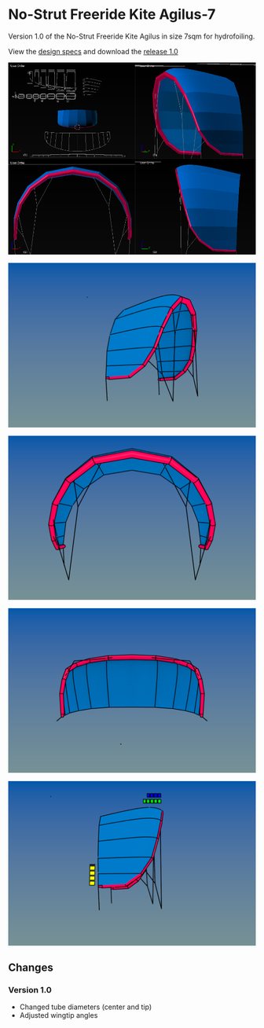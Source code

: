 # No-Strut Freeride Kite Agilus-7
Version 1.0 of the No-Strut Freeride Kite Agilus in size 7sqm for hydrofoiling.

View the [design specs](https://github.com/wingworks/Agilus-7/blob/master/Agilus-7.kite) and download the [release 1.0](https://github.com/wingworks/Agilus-7/releases)

![Kite 3D preview](https://github.com/wingworks/Agilus-7/blob/master/quad_view.png)  

![Kite 3D preview](https://github.com/wingworks/Agilus-7/blob/master/Agilus-7_perspective.png)  

![Kite 3D preview](https://github.com/wingworks/Agilus-7/blob/master/Agilus-7_front.png)

![Kite 3D preview](https://github.com/wingworks/Agilus-7/blob/master/Agilus-7_bottom.png)

![Kite 3D preview](https://github.com/wingworks/Agilus-7/blob/master/Agilus-7_right.png)

## Changes
### Version 1.0
* Changed tube diameters  (center and tip)
* Adjusted wingtip angles 

